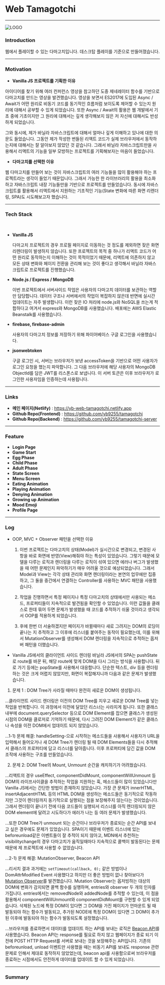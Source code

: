 # Web Tamagotchi

---

![LOGO](https://i.pinimg.com/originals/7e/c0/39/7ec0399de0e72dc73388e9306d7c4745.png)

### Introduction

웹에서 플레이할 수 있는 다마고치입니다. 데스크탑 플레이를 기준으로 만들어졌습니다.

---

### Motivation


- **Vanilla JS 프로젝트를 기획한 이유**

아이디어를 찾기 위해 여러 컨퍼런스 영상을 참고하던 도중 제네레이터 함수를 기반으로 다마고치를 만드는 영상을 발견했습니다. 영상을 보면서 ES2017에 도입된 Async / Await가 어떤 원리로 비동기 코드를 동기적인 흐름처럼 보이도록 제어할 수 있는지 원리에 대해서 공부할 수 있게 되었습니다. 또한 Async / Await의 활용은 웹 개발에서 기초 중에 기초이지만 그 원리에 대해서는 깊게 생각해보지 않은 저 자신에 대해서도 반성하게 되었습니다.

그와 동시에, 제가 바닐라 자바스크립트에 대해서 얼마나 깊게 이해하고 있나에 대한 의문도 들었습니다. 그동안 제가 작성한 번들된 리액트 코드가 실제 브라우저에서 동작하는지에 대해서는 잘 알아보지 않았던 것 같습니다. 그래서 바닐라 자바스크립트만을 사용해서 리액트의 기능을 일부 모방하는 프로젝트를 기획해보자는 마음이 들었습니다.

- **다마고치를 선택한 이유**

웹 다마고치를 만들어 보는 것이 자바스크립트의 여러 기능들을 많이 활용해야 하는 프로젝트라는 생각이 들었기 때문입니다. 그래서 가능한 한 라이브러리의 활용을 최소화 하고 자바스크립트 내장 기능들만을 기반으로 프로젝트를 만들었습니다. 동시에 자바스크립트를 활용해서 리액트에서 지원하는 기초적인 기능(State 변화에 따른 화면 리렌더링, SPA)도 시도해보고자 했습니다.

---

### Tech Stack

<br>

- **Vanilla JS**

  다마고치 프로젝트의 경우 프로필 페이지로 이동하는 것 정도를 제외하면 잦은 화면 리렌더링이 발생하지 않습니다. 또한 프로젝트의 목적 중 하나가 리액트 코드가 어떤 원리로 동작하는지 이해하는 것이 목적이었기 때문에, 리액트에 의존하지 않고 모든 상태 변화와 페이지 전환을 관리해 보는 것이 좋다고 생각해서 바닐라 자바스크립트로 프로젝트를 진행했습니다.



- **Node.js / Express / MongoDB**

  이번 프로젝트에서 서버사이드 작업은 사용자의 다마고치 데이터를 보관하는 역할만 담당합니다. 데이터 구조나 서버에서의 작업이 복잡하지 않은데 반면에 실시간 업데이트는 자주 발생합니다. 이런 잦은 IO 처리에 node.js와 NoSQL을 쓰는게 적합하다고 여겨서 express와 MongoDB를 사용했습니다. 배포에는 AWS Elastic Beanstalk를 사용했습니다.



- **firebase, firebase-admin**

  사용자의 다마고치 정보를 저장하기 위해 파이어베이스 구글 로그인을 사용했습니다.


- **jsonwebtoken**

  구글 로그인 시, 서버는 브라우저가 보낸 accessToken을 기반으로 어떤 사용자가 로그인 요청을 했는지 파악합니다. 그 다음 브라우저에 해당 사용자의 MongoDB ObjectId를 담은 JWT를 리스폰스로 보냅니다. 이 서버 토큰은 이후 브라우저가 로그인한 사용자임을 인증하는데 사용됩니다.

---

### Links


- **메인 페이지(Netlify)** : https://yb-web-tamagotchi.netlify.app
- **Github Repo(Frontend)** : https://github.com/yb9255/tamagotchi
- **Github Repo(Backend)** : https://github.com/yb9255/tamagotchi-server

---

### Feature

- **Login Page**
- **Game Start**
- **Egg Phase**
- **Child Phase**
- **Adult Phase**
- **State Screen**
- **Menu Screen**
- **Eating Animation**
- **Playing Animation**
- **Denying Animation**
- **Growing up Animation**
- **Mood Emoji**
- **Profile Page**

---

### Log

- OOP, MVC + Observer 패턴을 선택한 이유


  1) 이번 프로젝트는 다마고치의 상태(Model)가 실시간으로 변경되고, 변경된 사항을 바로 화면에 반영(View)해줘야 하는 특성이 있었습니다. 그렇기 때문에 모델을 다루는 로직과 렌더링을 다루는 로직이 섞여 있으면 에러나 버그가 발생했을 때 어떤 문제인지 파악하기가 매우 어려울 것으로 예상되었습니다. 그래서 Model과 View는 각각 상태 관리와 화면 렌더링이라는 본연의 업무에만 집중하고, 그 둘을 중간에서 연결하는 Controller를 사용하는 MVC 패턴을 사용했습니다.


  2) 작업을 진행하면서 특정 페이지나 특정 다마고치의 상태에서만 사용되는 메소드, 프로퍼티들이 지속적으로 발견됨을 확인할 수 있었습니다. 이런 값들을 클래스로 한데 묶어 두면 문제가 발생했을 때 코드를 추적하기 쉬울 것이라고 생각되서 OOP를 적용하게 되었습니다.


  3) 후에 한번 더 서술하겠지만 페이지가 바뀔때마다 새로 그려지는 DOM의 로딩이 끝나는 지 추적하고 그 이후에 리스너를 붙여주는 동작이 필요했는데, 이를 위해서 MutationObserver를 생성해서 DOM 렌더링을 지속적으로 추적하는 옵저버 패턴을 더했습니다.


- Vanilla JS에서의 클라이언트 사이드 렌더링
  바닐라 JS에서의 SPA는 pushState로 route를 바꾼 뒤, 해당 route에 맞게 DOM을 다시 그리는 방식을 사용합니다. 뒤로 가기 등에는 popState를 사용해서 대응합니다. 단순한 텍스트, div 등을 렌더링 하는 것은 크게 어렵지 않았지만, 화면이 복잡해지니까 다음과 같은 문제가 발생했습니다.


 1) 문제 1 : DOM Tree가 사라질 때마다 완전히 새로운 DOM이 생성됩니다.


...클라이언트 사이드 렌더링은 이전의 DOM Tree를 지우고 새로운 DOM Tree를 넣는 작업을 반복합니다. 이 과정에서 이전에 달았던 리스너는 사라지게 됩니다. 또한 클래스 내부에 document.querySelector 등으로 DOM Element를 잡으면 클래스가 생성된 시점의 DOM을 클로저로 기억하기 때문에, 다시 그려진 DOM Element가 같은 클래스나 속성을 이전 DOM에서 업데이트 되지 않았습니다.

...1-1) 문제 해결: handleSetting-으로 시작하는 메소드들을 사용해서 사용자가 URL을 입력해서 들어오거나 새 DOM Tree가 렌더링 될 때 DOM Elements들을 다시 추적해서 클래스의 프로퍼티에 담고 리스너를 달아줍니다. 이후 프로퍼티에 담긴 값을 DOM 조작에 사용하는 구조를 만들었습니다.


 2) 문제 2: DOM Tree의 Mount, Unmount 순간을 캐치하기가 어려웠습니다.


...리액트의 경우 useEffect, componentDidMount, componentWillUnmount 등 DOM의 라이프사이클을 추적하는 작업을 지원하는 훅, 메소드들이 많이 있었습니다만 Vanilla JS에서는 간단한 방법이 존재하지 않았습니다. 가장 큰 문제가 innerHTML, insertAdjacentHTML 등의 HTML DOM을 생성하는 메소드들은 동기적으로 작동하지만 그것이 렌더링까지 동기적으로 실행되는 점을 보장해주지 않는다는 것이었습니다. 그래서 렌더링이 끝나기 전에 다음 코드들이 실행되서 리스너를 아직 렌더링되지 않은 DOM element에 달려고 시도하다가 에러가 나는 등 여러 문제가 발생했습니다. 

...또한 DOM Tree가 unmount 되는 순간이나 브라우저가 종료되는 순간 API를 보내고 싶은 경우에도 문제가 있었습니다. SPA이기 때문에 이벤트 리스너에 있는 beforeunload같은 이벤트들이 잘 추적이 되지 않아고, MDN에서 추천하는 visibilitychange의 경우 다마고치가 움직일때마다 지속적으로 콜백이 발동된다는 문제 때문에 제 프로젝트에 사용할 수 없었습니다.
  
...2-1) 문제 해결: MutationObserver, Beacon API
  
...리서치 결과 과거에는 `setTimeout(callback, 0);` 같은 방법이나 DomAttrModified Event 사용했다고 하지만 더 좋은 방법이 없나 찾아보다가 [Mutation Observer](https://developer.mozilla.org/en-US/docs/Web/API/MutationObserver)를 발견했습니다. Mutation Observer는 옵저빙하는 대상의 DOM에 변화가 감지되면 콜백 함수를 실행하며, entries와 observer 두 개의 인자를 가집니다. entries에서는 removedNode와 addedNode를 추적할 수 있는데, 이 점을 활용해서 componentWillUnmount와 componentDidMount를 구현할 수 있게 되었습니다. 삭제된 노드에 특정 DOM이 있다면 그 DOM을 가진 페이지가 언마운트 될 때 발동되야 하는 함수가 발동되고, 추가된 NODE에 특정 DOM이 있다면 그 DOM이 추가된 이후에 발동되야 하는 함수가 발동되도록 설정했습니다.

...브라우저를 종료하면서 데이터를 업데이트 하는 API를 보내는 로직은 [Beacon API](https://developer.mozilla.org/en-US/docs/Web/API/Beacon_API)를 사용했습니다. Beacon API는   response를 필요로 하지 않고 웹페이지가 종료 되기 이전에 POST HTTP Request를 서버로 보내는 것을 보장해주는 API입니다. 기존의 beforeunload, unload 이벤트만 사용했을 때는 비동기 API를 보내도 response 관련 문제로 인해서 제대로 동작하지 않았었는데, beacon api를 사용함으로써 브라우저를 종료하는 시점에서도 안전하게 데이터를 업데이트 할 수 있게 되었습니다.

---

### Summary

